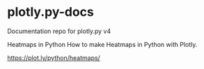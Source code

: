 # plotly.py-docs
Documentation repo for plotly.py v4

Heatmaps in Python
How to make Heatmaps in Python with Plotly.

https://plot.ly/python/heatmaps/
